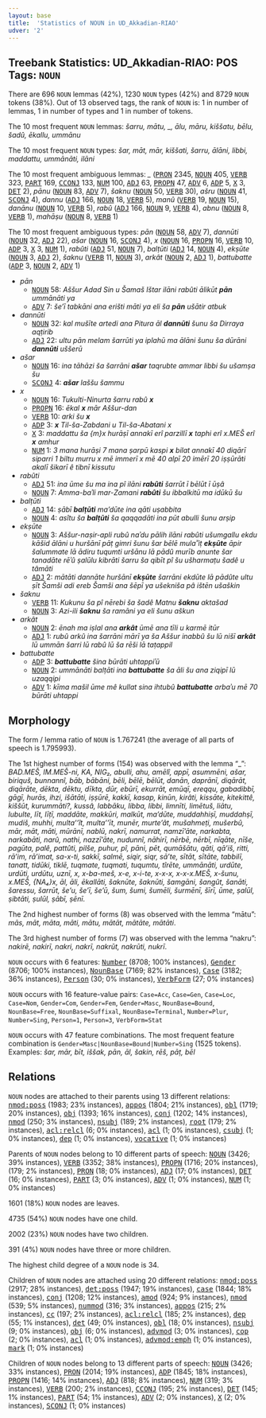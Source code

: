 ```yaml
---
layout: base
title:  'Statistics of NOUN in UD_Akkadian-RIAO'
udver: '2'
---
```


## Treebank Statistics: UD_Akkadian-RIAO: POS Tags: `NOUN`

There are 696 `NOUN` lemmas (42%), 1230 `NOUN` types (42%) and 8729 `NOUN` tokens (38%).
Out of 13 observed tags, the rank of `NOUN` is: 1 in number of lemmas, 1 in number of types and 1 in number of tokens.

The 10 most frequent `NOUN` lemmas: <em>šarru, mātu, _, ālu, māru, kiššatu, bēlu, šadû, ēkallu, ummānu</em>

The 10 most frequent `NOUN` types:  <em>šar, māt, mār, kiššati, šarru, ālāni, libbi, maddattu, ummānāti, ilāni</em>

The 10 most frequent ambiguous lemmas: <em>_</em> (<tt><a href="akk_riao-pos-PRON.html">PRON</a></tt> 2345, <tt><a href="akk_riao-pos-NOUN.html">NOUN</a></tt> 405, <tt><a href="akk_riao-pos-VERB.html">VERB</a></tt> 323, <tt><a href="akk_riao-pos-PART.html">PART</a></tt> 169, <tt><a href="akk_riao-pos-CCONJ.html">CCONJ</a></tt> 133, <tt><a href="akk_riao-pos-NUM.html">NUM</a></tt> 100, <tt><a href="akk_riao-pos-ADJ.html">ADJ</a></tt> 63, <tt><a href="akk_riao-pos-PROPN.html">PROPN</a></tt> 47, <tt><a href="akk_riao-pos-ADV.html">ADV</a></tt> 6, <tt><a href="akk_riao-pos-ADP.html">ADP</a></tt> 5, <tt><a href="akk_riao-pos-X.html">X</a></tt> 3, <tt><a href="akk_riao-pos-DET.html">DET</a></tt> 2), <em>pānu</em> (<tt><a href="akk_riao-pos-NOUN.html">NOUN</a></tt> 83, <tt><a href="akk_riao-pos-ADV.html">ADV</a></tt> 7), <em>šaknu</em> (<tt><a href="akk_riao-pos-NOUN.html">NOUN</a></tt> 50, <tt><a href="akk_riao-pos-VERB.html">VERB</a></tt> 30), <em>ašru</em> (<tt><a href="akk_riao-pos-NOUN.html">NOUN</a></tt> 41, <tt><a href="akk_riao-pos-SCONJ.html">SCONJ</a></tt> 4), <em>dannu</em> (<tt><a href="akk_riao-pos-ADJ.html">ADJ</a></tt> 166, <tt><a href="akk_riao-pos-NOUN.html">NOUN</a></tt> 18, <tt><a href="akk_riao-pos-VERB.html">VERB</a></tt> 5), <em>manû</em> (<tt><a href="akk_riao-pos-VERB.html">VERB</a></tt> 19, <tt><a href="akk_riao-pos-NOUN.html">NOUN</a></tt> 15), <em>danānu</em> (<tt><a href="akk_riao-pos-NOUN.html">NOUN</a></tt> 10, <tt><a href="akk_riao-pos-VERB.html">VERB</a></tt> 5), <em>rabû</em> (<tt><a href="akk_riao-pos-ADJ.html">ADJ</a></tt> 166, <tt><a href="akk_riao-pos-NOUN.html">NOUN</a></tt> 9, <tt><a href="akk_riao-pos-VERB.html">VERB</a></tt> 4), <em>abnu</em> (<tt><a href="akk_riao-pos-NOUN.html">NOUN</a></tt> 8, <tt><a href="akk_riao-pos-VERB.html">VERB</a></tt> 1), <em>mahāṣu</em> (<tt><a href="akk_riao-pos-NOUN.html">NOUN</a></tt> 8, <tt><a href="akk_riao-pos-VERB.html">VERB</a></tt> 1)

The 10 most frequent ambiguous types:  <em>pān</em> (<tt><a href="akk_riao-pos-NOUN.html">NOUN</a></tt> 58, <tt><a href="akk_riao-pos-ADV.html">ADV</a></tt> 7), <em>dannūti</em> (<tt><a href="akk_riao-pos-NOUN.html">NOUN</a></tt> 32, <tt><a href="akk_riao-pos-ADJ.html">ADJ</a></tt> 22), <em>ašar</em> (<tt><a href="akk_riao-pos-NOUN.html">NOUN</a></tt> 16, <tt><a href="akk_riao-pos-SCONJ.html">SCONJ</a></tt> 4), <em>x</em> (<tt><a href="akk_riao-pos-NOUN.html">NOUN</a></tt> 16, <tt><a href="akk_riao-pos-PROPN.html">PROPN</a></tt> 16, <tt><a href="akk_riao-pos-VERB.html">VERB</a></tt> 10, <tt><a href="akk_riao-pos-ADP.html">ADP</a></tt> 3, <tt><a href="akk_riao-pos-X.html">X</a></tt> 3, <tt><a href="akk_riao-pos-NUM.html">NUM</a></tt> 1), <em>rabûti</em> (<tt><a href="akk_riao-pos-ADJ.html">ADJ</a></tt> 51, <tt><a href="akk_riao-pos-NOUN.html">NOUN</a></tt> 7), <em>balṭūti</em> (<tt><a href="akk_riao-pos-ADJ.html">ADJ</a></tt> 14, <tt><a href="akk_riao-pos-NOUN.html">NOUN</a></tt> 4), <em>ekṣūte</em> (<tt><a href="akk_riao-pos-NOUN.html">NOUN</a></tt> 3, <tt><a href="akk_riao-pos-ADJ.html">ADJ</a></tt> 2), <em>šaknu</em> (<tt><a href="akk_riao-pos-VERB.html">VERB</a></tt> 11, <tt><a href="akk_riao-pos-NOUN.html">NOUN</a></tt> 3), <em>arkât</em> (<tt><a href="akk_riao-pos-NOUN.html">NOUN</a></tt> 2, <tt><a href="akk_riao-pos-ADJ.html">ADJ</a></tt> 1), <em>battubatte</em> (<tt><a href="akk_riao-pos-ADP.html">ADP</a></tt> 3, <tt><a href="akk_riao-pos-NOUN.html">NOUN</a></tt> 2, <tt><a href="akk_riao-pos-ADV.html">ADV</a></tt> 1)


* <em>pān</em>
  * <tt><a href="akk_riao-pos-NOUN.html">NOUN</a></tt> 58: <em>Aššur Adad Sin u Šamaš Ištar ilāni rabûti ālikūt <b>pān</b> ummānāti ya</em>
  * <tt><a href="akk_riao-pos-ADV.html">ADV</a></tt> 7: <em>še’ī tabkāni ana erišti māti ya eli ša <b>pān</b> ušātir atbuk</em>
* <em>dannūti</em>
  * <tt><a href="akk_riao-pos-NOUN.html">NOUN</a></tt> 32: <em>kal mušīte artedi ana Pitura āl <b>dannūti</b> šunu ša Dirraya aqṭirib</em>
  * <tt><a href="akk_riao-pos-ADJ.html">ADJ</a></tt> 22: <em>ultu pān melam šarrūti ya iplahū ma ālāni šunu ša dūrāni <b>dannūti</b> uššerū</em>
* <em>ašar</em>
  * <tt><a href="akk_riao-pos-NOUN.html">NOUN</a></tt> 16: <em>ina tāhāzi ša šarrāni <b>ašar</b> taqrubte ammar libbi šu ušamṣa šu</em>
  * <tt><a href="akk_riao-pos-SCONJ.html">SCONJ</a></tt> 4: <em><b>ašar</b> laššu šammu</em>
* <em>x</em>
  * <tt><a href="akk_riao-pos-NOUN.html">NOUN</a></tt> 16: <em>Tukulti-Ninurta šarru rabû <b>x</b></em>
  * <tt><a href="akk_riao-pos-PROPN.html">PROPN</a></tt> 16: <em>ēkal <b>x</b> mār Aššur-dan</em>
  * <tt><a href="akk_riao-pos-VERB.html">VERB</a></tt> 10: <em>arki šu <b>x</b></em>
  * <tt><a href="akk_riao-pos-ADP.html">ADP</a></tt> 3: <em><b>x</b> Til-ša-Zabdani u Til-ša-Abatani x</em>
  * <tt><a href="akk_riao-pos-X.html">X</a></tt> 3: <em>maddattu ša {m}x hurāṣī annakī erî parzillī <b>x</b> taphi erî x.MEŠ erî <b>x</b> amhur</em>
  * <tt><a href="akk_riao-pos-NUM.html">NUM</a></tt> 1: <em>3 mana hurāṣi 7 mana ṣarpū kaspi <b>x</b> bilat annakī 40 diqārī siparri 1 biltu murru x mē immerī x mē 40 alpī 20 imērī 20 iṣṣūrāti akalī šikarī ê tibnī kissutu</em>
* <em>rabûti</em>
  * <tt><a href="akk_riao-pos-ADJ.html">ADJ</a></tt> 51: <em>ina ūme šu ma ina pî ilāni <b>rabûti</b> šarrūt ī bēlūt ī ūṣâ</em>
  * <tt><a href="akk_riao-pos-NOUN.html">NOUN</a></tt> 7: <em>Amma-baʾli mar-Zamani <b>rabûti</b> šu ibbalkitū ma idūkū šu</em>
* <em>balṭūti</em>
  * <tt><a href="akk_riao-pos-ADJ.html">ADJ</a></tt> 14: <em>ṣābī <b>balṭūti</b> ma’dūte ina qāti uṣabbita</em>
  * <tt><a href="akk_riao-pos-NOUN.html">NOUN</a></tt> 4: <em>asîtu ša <b>balṭūti</b> ša qaqqadāti ina pūt abulli šunu arṣip</em>
* <em>ekṣūte</em>
  * <tt><a href="akk_riao-pos-NOUN.html">NOUN</a></tt> 3: <em>Aššur-naṣir-apli rubû naʾdu pālih ilāni rabûti ušumgallu ekdu kāšid ālāni u huršānī pāṭ gimri šunu šar bēlē mulaʾʾiṭ <b>ekṣūte</b> āpir šalummate lā ādiru tuqumti uršānu lā pādû murīb anunte šar tanadāte rēʾû ṣalūlu kibrāti šarru ša qibīt pî šu ušharmaṭu šadê u tâmāti</em>
  * <tt><a href="akk_riao-pos-ADJ.html">ADJ</a></tt> 2: <em>mātāti dannāte huršānī <b>ekṣūte</b> šarrāni ekdūte lā pādûte ultu ṣīt Šamši adi ereb Šamši ana šēpī ya ušekniša pâ ištēn ušaškin</em>
* <em>šaknu</em>
  * <tt><a href="akk_riao-pos-VERB.html">VERB</a></tt> 11: <em>Kukunu ša pî nērebi ša šadê Matnu <b>šaknu</b> aktašad</em>
  * <tt><a href="akk_riao-pos-NOUN.html">NOUN</a></tt> 3: <em>Azi-ili <b>šaknu</b> ša ramāni ya eli šunu aškun</em>
* <em>arkât</em>
  * <tt><a href="akk_riao-pos-NOUN.html">NOUN</a></tt> 2: <em>ēnah ma iṣlal ana <b>arkât</b> ūmē ana tīli u karmē itūr</em>
  * <tt><a href="akk_riao-pos-ADJ.html">ADJ</a></tt> 1: <em>rubû arkû ina šarrāni mārī ya ša Aššur inabbû šu lū nišī <b>arkât</b> lū ummān šarri lū rabû lū ša rēši lā taṭappil</em>
* <em>battubatte</em>
  * <tt><a href="akk_riao-pos-ADP.html">ADP</a></tt> 3: <em><b>battubatte</b> šina būrāti uhtappiʾū</em>
  * <tt><a href="akk_riao-pos-NOUN.html">NOUN</a></tt> 2: <em>ummānāti balṭāti ina <b>battubatte</b> ša āli šu ana ziqipī lū uzaqqipi</em>
  * <tt><a href="akk_riao-pos-ADV.html">ADV</a></tt> 1: <em>kīma mašil ūme mê kullat sina ihtubû <b>battubatte</b> arbaʾu mē 70 būrāti uhtappi</em>

## Morphology

The form / lemma ratio of `NOUN` is 1.767241 (the average of all parts of speech is 1.795993).

The 1st highest number of forms (154) was observed with the lemma “_”: <em>BAD.MEŠ, IM.MEŠ-ni, KA, NIG₂, abulli, ahu, amēlî, appī, asummēni, ašar, biriquš, bunnannî, bāb, bābāni, bēli, bēlē, bēlūt, danān, daprānī, diqārāt, diqārāte, dēkta, dēktu, dīkta, dūr, ebūrī, ekurrāt, emūqī, ereqqu, gabadibbī, gāgī, hurās, ihzi, išātāti, iṣṣūrē, kakkī, kasap, kinūn, kirâti, kissāte, kitekittê, kiššūt, kurummāti?, kussâ, labbāku, libba, libbi, limnīti, limētuš, liātu, lubulte, līt, līṭī, maddāte, makkūri, malkūt, ma’dūte, muddahhiṣī, muddahṣī, mudiš, muhhi, multa’’ît, multa’’īt, munēr, murte’ât, mušahmeṭi, mušerbû, mār, māt, māti, mūrānī, nablū, nakrī, namurrat, namzī’āte, narkabta, narkabāti, narû, nathi, nazzī’āte, nudunnî, nāhirī, nērbē, nērbī, nīqāte, nīše, pagūta, palê, pattûti, pilše, puhur, pî, pāni, pēt, qumāšātu, qāti, qā’iš, ritti, rā’im, rā’imat, sa-x-ti, sakkī, salmē, siqir, siqr, sā’te, sītāt, sītāte, tabbilī, tanatt, tidūki, tiklē, tuqmate, tuqmati, tuqumtu, tîrēte, ummānāti, urdūte, urdūti, urdūtu, uznī, x, x-ba-meš, x-e, x-i-te, x-x-x, x-x-x.MEŠ, x-šunu, x.MEŠ, {NA₄}x, āl, āli, ēkallāti, šaknūte, šaknūti, šamgāni, šangût, šanāti, šaressu, šarrūt, še’u, še’ī, še’ū, šum, šumi, šumēli, šurmēnī, šīrī, ūme, ṣalūl, ṣibtāti, ṣulūl, ṣābī, ṣēnī</em>.

The 2nd highest number of forms (8) was observed with the lemma “mātu”: <em>mās, māt, māta, māti, mātu, mātāt, mātāte, mātāti</em>.

The 3rd highest number of forms (7) was observed with the lemma “nakru”: <em>nakirē, nakirī, nakri, nakrī, nakrūt, nakrūti, nukrī</em>.

`NOUN` occurs with 6 features: <tt><a href="akk_riao-feat-Number.html">Number</a></tt> (8708; 100% instances), <tt><a href="akk_riao-feat-Gender.html">Gender</a></tt> (8706; 100% instances), <tt><a href="akk_riao-feat-NounBase.html">NounBase</a></tt> (7169; 82% instances), <tt><a href="akk_riao-feat-Case.html">Case</a></tt> (3182; 36% instances), <tt><a href="akk_riao-feat-Person.html">Person</a></tt> (30; 0% instances), <tt><a href="akk_riao-feat-VerbForm.html">VerbForm</a></tt> (27; 0% instances)

`NOUN` occurs with 16 feature-value pairs: `Case=Acc`, `Case=Gen`, `Case=Loc`, `Case=Nom`, `Gender=Com`, `Gender=Fem`, `Gender=Masc`, `NounBase=Bound`, `NounBase=Free`, `NounBase=Suffixal`, `NounBase=Terminal`, `Number=Plur`, `Number=Sing`, `Person=1`, `Person=3`, `VerbForm=Stat`

`NOUN` occurs with 47 feature combinations.
The most frequent feature combination is `Gender=Masc|NounBase=Bound|Number=Sing` (1525 tokens).
Examples: <em>šar, mār, bīt, iššak, pān, āl, šakin, rēš, pāṭ, bēl</em>


## Relations

`NOUN` nodes are attached to their parents using 13 different relations: <tt><a href="akk_riao-dep-nmod-poss.html">nmod:poss</a></tt> (1983; 23% instances), <tt><a href="akk_riao-dep-appos.html">appos</a></tt> (1804; 21% instances), <tt><a href="akk_riao-dep-obl.html">obl</a></tt> (1719; 20% instances), <tt><a href="akk_riao-dep-obj.html">obj</a></tt> (1393; 16% instances), <tt><a href="akk_riao-dep-conj.html">conj</a></tt> (1202; 14% instances), <tt><a href="akk_riao-dep-nmod.html">nmod</a></tt> (250; 3% instances), <tt><a href="akk_riao-dep-nsubj.html">nsubj</a></tt> (189; 2% instances), <tt><a href="akk_riao-dep-root.html">root</a></tt> (179; 2% instances), <tt><a href="akk_riao-dep-acl-relcl.html">acl:relcl</a></tt> (6; 0% instances), <tt><a href="akk_riao-dep-acl.html">acl</a></tt> (1; 0% instances), <tt><a href="akk_riao-dep-csubj.html">csubj</a></tt> (1; 0% instances), <tt><a href="akk_riao-dep-dep.html">dep</a></tt> (1; 0% instances), <tt><a href="akk_riao-dep-vocative.html">vocative</a></tt> (1; 0% instances)

Parents of `NOUN` nodes belong to 10 different parts of speech: <tt><a href="akk_riao-pos-NOUN.html">NOUN</a></tt> (3426; 39% instances), <tt><a href="akk_riao-pos-VERB.html">VERB</a></tt> (3352; 38% instances), <tt><a href="akk_riao-pos-PROPN.html">PROPN</a></tt> (1716; 20% instances),  (179; 2% instances), <tt><a href="akk_riao-pos-PRON.html">PRON</a></tt> (18; 0% instances), <tt><a href="akk_riao-pos-ADJ.html">ADJ</a></tt> (17; 0% instances), <tt><a href="akk_riao-pos-DET.html">DET</a></tt> (16; 0% instances), <tt><a href="akk_riao-pos-PART.html">PART</a></tt> (3; 0% instances), <tt><a href="akk_riao-pos-ADV.html">ADV</a></tt> (1; 0% instances), <tt><a href="akk_riao-pos-NUM.html">NUM</a></tt> (1; 0% instances)

1601 (18%) `NOUN` nodes are leaves.

4735 (54%) `NOUN` nodes have one child.

2002 (23%) `NOUN` nodes have two children.

391 (4%) `NOUN` nodes have three or more children.

The highest child degree of a `NOUN` node is 34.

Children of `NOUN` nodes are attached using 20 different relations: <tt><a href="akk_riao-dep-nmod-poss.html">nmod:poss</a></tt> (2917; 28% instances), <tt><a href="akk_riao-dep-det-poss.html">det:poss</a></tt> (1947; 19% instances), <tt><a href="akk_riao-dep-case.html">case</a></tt> (1844; 18% instances), <tt><a href="akk_riao-dep-conj.html">conj</a></tt> (1208; 12% instances), <tt><a href="akk_riao-dep-amod.html">amod</a></tt> (924; 9% instances), <tt><a href="akk_riao-dep-nmod.html">nmod</a></tt> (539; 5% instances), <tt><a href="akk_riao-dep-nummod.html">nummod</a></tt> (316; 3% instances), <tt><a href="akk_riao-dep-appos.html">appos</a></tt> (215; 2% instances), <tt><a href="akk_riao-dep-cc.html">cc</a></tt> (197; 2% instances), <tt><a href="akk_riao-dep-acl-relcl.html">acl:relcl</a></tt> (185; 2% instances), <tt><a href="akk_riao-dep-dep.html">dep</a></tt> (55; 1% instances), <tt><a href="akk_riao-dep-det.html">det</a></tt> (49; 0% instances), <tt><a href="akk_riao-dep-obl.html">obl</a></tt> (18; 0% instances), <tt><a href="akk_riao-dep-nsubj.html">nsubj</a></tt> (9; 0% instances), <tt><a href="akk_riao-dep-obj.html">obj</a></tt> (6; 0% instances), <tt><a href="akk_riao-dep-advmod.html">advmod</a></tt> (3; 0% instances), <tt><a href="akk_riao-dep-cop.html">cop</a></tt> (2; 0% instances), <tt><a href="akk_riao-dep-acl.html">acl</a></tt> (1; 0% instances), <tt><a href="akk_riao-dep-advmod-emph.html">advmod:emph</a></tt> (1; 0% instances), <tt><a href="akk_riao-dep-mark.html">mark</a></tt> (1; 0% instances)

Children of `NOUN` nodes belong to 13 different parts of speech: <tt><a href="akk_riao-pos-NOUN.html">NOUN</a></tt> (3426; 33% instances), <tt><a href="akk_riao-pos-PRON.html">PRON</a></tt> (2014; 19% instances), <tt><a href="akk_riao-pos-ADP.html">ADP</a></tt> (1845; 18% instances), <tt><a href="akk_riao-pos-PROPN.html">PROPN</a></tt> (1416; 14% instances), <tt><a href="akk_riao-pos-ADJ.html">ADJ</a></tt> (818; 8% instances), <tt><a href="akk_riao-pos-NUM.html">NUM</a></tt> (319; 3% instances), <tt><a href="akk_riao-pos-VERB.html">VERB</a></tt> (200; 2% instances), <tt><a href="akk_riao-pos-CCONJ.html">CCONJ</a></tt> (195; 2% instances), <tt><a href="akk_riao-pos-DET.html">DET</a></tt> (145; 1% instances), <tt><a href="akk_riao-pos-PART.html">PART</a></tt> (54; 1% instances), <tt><a href="akk_riao-pos-ADV.html">ADV</a></tt> (2; 0% instances), <tt><a href="akk_riao-pos-X.html">X</a></tt> (2; 0% instances), <tt><a href="akk_riao-pos-SCONJ.html">SCONJ</a></tt> (1; 0% instances)

